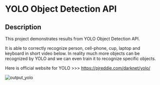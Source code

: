 # YOLO Object Detection API

## Description

This project demonstrates results from YOLO Object Detection API. 

It is able to correctly recognize person, cell-phone, cup, laptop and keyboard in short video below. In reality much more objects can be recognized by YOLO and we can even train it to recognize specific objects.

Here is official website for YOLO >>> https://pjreddie.com/darknet/yolo/


![output_yolo](https://user-images.githubusercontent.com/35612153/73398759-78dc0400-42ff-11ea-9547-6dd0e5f5d845.gif)
